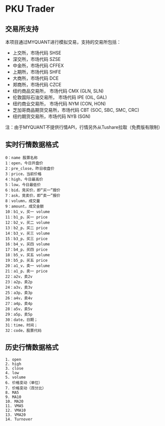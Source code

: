 # PKU Trader

## 交易所支持
本项目通过MYQUANT进行模拟交易，支持的交易所包括：

- 上交所，市场代码 SHSE
- 深交所，市场代码 SZSE
- 中金所，市场代码 CFFEX
- 上期所，市场代码 SHFE
- 大商所，市场代码 DCE
- 郑商所，市场代码 CZCE
- 纽约商品交易所， 市场代码 CMX (GLN, SLN)
- 伦敦国际石油交易所， 市场代码 IPE (OIL, GAL)
- 纽约商业交易所， 市场代码 NYM (CON, HON)
- 芝加哥商品期货交易所，市场代码 CBT (SOC, SBC, SMC, CRC)
- 纽约期货交易所，市场代码 NYB (SGN)

注：由于MYQUANT不提供行情API，行情另外从Tushare拉取（免费版有限制）


## 实时行情数据格式
    0：name 股票名称
    1：open，今日开盘价 
    2：pre_close，昨日收盘价 
    3：price，当前价格
    4：high，今日最高价 
    5：low，今日最低价 
    6：bid，竞买价，即“买一”报价 
    7：ask，竞卖价，即“卖一”报价 
    8：volumn，成交量
    9：amount，成交金额 
    10：b1_v，买一 volume
    11：b1_p，买一 price 
    12：b2_v，买二 volume
    13：b2_p，买二 price
    14：b3_v，买三 volume
    15：b3_p，买三 price
    16：b4_v，买四 volume
    17：b4_p，买四 price
    18：b5_v，买五 volume
    19：b5_p，买五 price
    20：a1_v，卖一 volume
    21：a1_p，卖一 price
    22：a2v，卖2v 
    23：a2p，卖2p
    24：a3v，卖3v 
    25：a3p，卖3p 
    26：a4v，卖4v 
    27：a4p，卖4p 
    28：a5v，卖5v 
    29：a5p，卖5p 
    30：date，日期； 
    31：time，时间；
    32：code，股票代码

## 历史行情数据格式
    1. open
    2. high
    3. close
    4. low
    5. volume
    6. 价格变动（单位）
    7. 价格变动（百分比）
    8. MA5
    9. MA10
    10. MA20
    11. VMA5
    12. VMA10
    13. VMA20
    14. Turnover